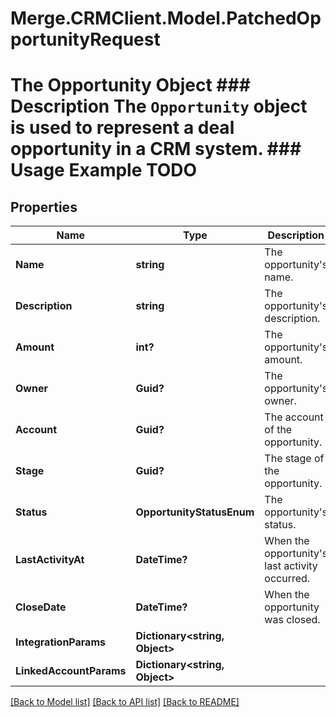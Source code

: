# Merge.CRMClient.Model.PatchedOpportunityRequest
# The Opportunity Object ### Description The `Opportunity` object is used to represent a deal opportunity in a CRM system. ### Usage Example TODO

## Properties

Name | Type | Description | Notes
------------ | ------------- | ------------- | -------------
**Name** | **string** | The opportunity&#39;s name. | [optional] 
**Description** | **string** | The opportunity&#39;s description. | [optional] 
**Amount** | **int?** | The opportunity&#39;s amount. | [optional] 
**Owner** | **Guid?** | The opportunity&#39;s owner. | [optional] 
**Account** | **Guid?** | The account of the opportunity. | [optional] 
**Stage** | **Guid?** | The stage of the opportunity. | [optional] 
**Status** | **OpportunityStatusEnum** | The opportunity&#39;s status. | [optional] 
**LastActivityAt** | **DateTime?** | When the opportunity&#39;s last activity occurred. | [optional] 
**CloseDate** | **DateTime?** | When the opportunity was closed. | [optional] 
**IntegrationParams** | **Dictionary&lt;string, Object&gt;** |  | [optional] 
**LinkedAccountParams** | **Dictionary&lt;string, Object&gt;** |  | [optional] 

[[Back to Model list]](../README.md#documentation-for-models) [[Back to API list]](../README.md#documentation-for-api-endpoints) [[Back to README]](../README.md)


